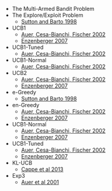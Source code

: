 * The Multi-Armed Bandit Problem
* The Explore/Exploit Problem
    * [Sutton and Barto 1998](http://webdocs.cs.ualberta.ca/~sutton/book/the-book.html)
* UCB1
    * [Auer, Cesa-Bianchi, Fischer 2002](http://moodle.technion.ac.il/pluginfile.php/192340/mod_resource/content/0/UCB.pdf)
    * [Enzenberger 2007](http://lane.compbio.cmu.edu/courses/slides_ucb.pdf)
* UCB1-Tuned
    * [Auer, Cesa-Bianchi, Fischer 2002](http://moodle.technion.ac.il/pluginfile.php/192340/mod_resource/content/0/UCB.pdf)
* UCB1-Normal
    * [Auer, Cesa-Bianchi, Fischer 2002](http://moodle.technion.ac.il/pluginfile.php/192340/mod_resource/content/0/UCB.pdf)
* UCB2
    * [Auer, Cesa-Bianchi, Fischer 2002](http://moodle.technion.ac.il/pluginfile.php/192340/mod_resource/content/0/UCB.pdf)
    * [Enzenberger 2007](http://lane.compbio.cmu.edu/courses/slides_ucb.pdf)
* e-Greedy
    * [Sutton and Barto 1998](http://webdocs.cs.ualberta.ca/~sutton/book/the-book.html)
* en-Greedy
    * [Auer, Cesa-Bianchi, Fischer 2002](http://moodle.technion.ac.il/pluginfile.php/192340/mod_resource/content/0/UCB.pdf)
    * [Enzenberger 2007](http://lane.compbio.cmu.edu/courses/slides_ucb.pdf)
* UCB1-Normal
    * [Auer, Cesa-Bianchi, Fischer 2002](http://moodle.technion.ac.il/pluginfile.php/192340/mod_resource/content/0/UCB.pdf)
    * [Enzenberger 2007](http://lane.compbio.cmu.edu/courses/slides_ucb.pdf)
* UCB1-Tuned
    * [Auer, Cesa-Bianchi, Fischer 2002](http://moodle.technion.ac.il/pluginfile.php/192340/mod_resource/content/0/UCB.pdf)
    * [Enzenberger 2007](http://lane.compbio.cmu.edu/courses/slides_ucb.pdf)
* KL-UCB
    * [Cappe et al 2013](http://researchers.lille.inria.fr/%7Emunos/papers/files/klucb2013.pdf)
* Exp3
    * [Auer et al 2001](http://cseweb.ucsd.edu/~yfreund/papers/bandits.pdf)

